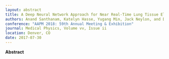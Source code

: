 ```yaml
---
layout: abstract
title: A Deep Neural Network Approach for Near Real-Time Lung Tissue Elasticity Estimations from 4DCT Imaging
authors: Anand Santhanam, Katelyn Hasse, Yugang Min, Jack Neylon, and Daniel A. Low
conference: "AAPM 2018: 59th Annual Meeting & Exhibition"
journal: Medical Physics, Volume vv, Issue ii
location: Denver, CO
date: 2017-07-30
---
```

**Abstract**

